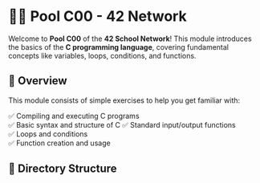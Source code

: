 # 🏊‍♂️ Pool C00 - 42 Network  

Welcome to **Pool C00** of the **42 School Network**! This module introduces the basics of the **C programming language**, covering fundamental concepts like variables, loops, conditions, and functions.  

## 📖 Overview  

This module consists of simple exercises to help you get familiar with:  

✅ Compiling and executing C programs  
✅ Basic syntax and structure of C 
✅ Standard input/output functions  
✅ Loops and conditions  
✅ Function creation and usage  

## 📂 Directory Structure  

